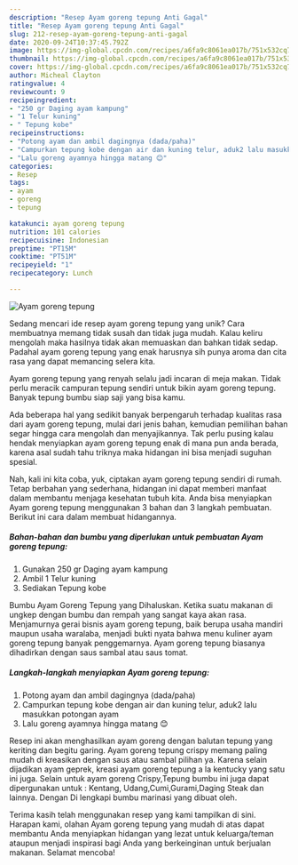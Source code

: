 ```yaml
---
description: "Resep Ayam goreng tepung Anti Gagal"
title: "Resep Ayam goreng tepung Anti Gagal"
slug: 212-resep-ayam-goreng-tepung-anti-gagal
date: 2020-09-24T10:37:45.792Z
image: https://img-global.cpcdn.com/recipes/a6fa9c8061ea017b/751x532cq70/ayam-goreng-tepung-foto-resep-utama.jpg
thumbnail: https://img-global.cpcdn.com/recipes/a6fa9c8061ea017b/751x532cq70/ayam-goreng-tepung-foto-resep-utama.jpg
cover: https://img-global.cpcdn.com/recipes/a6fa9c8061ea017b/751x532cq70/ayam-goreng-tepung-foto-resep-utama.jpg
author: Micheal Clayton
ratingvalue: 4
reviewcount: 9
recipeingredient:
- "250 gr Daging ayam kampung"
- "1 Telur kuning"
- " Tepung kobe"
recipeinstructions:
- "Potong ayam dan ambil dagingnya (dada/paha)"
- "Campurkan tepung kobe dengan air dan kuning telur, aduk2 lalu masukkan potongan ayam"
- "Lalu goreng ayamnya hingga matang 😊"
categories:
- Resep
tags:
- ayam
- goreng
- tepung

katakunci: ayam goreng tepung 
nutrition: 101 calories
recipecuisine: Indonesian
preptime: "PT15M"
cooktime: "PT51M"
recipeyield: "1"
recipecategory: Lunch

---
```



![Ayam goreng tepung](https://img-global.cpcdn.com/recipes/a6fa9c8061ea017b/751x532cq70/ayam-goreng-tepung-foto-resep-utama.jpg)

Sedang mencari ide resep ayam goreng tepung yang unik? Cara membuatnya memang tidak susah dan tidak juga mudah. Kalau keliru mengolah maka hasilnya tidak akan memuaskan dan bahkan tidak sedap. Padahal ayam goreng tepung yang enak harusnya sih punya aroma dan cita rasa yang dapat memancing selera kita.

Ayam goreng tepung yang renyah selalu jadi incaran di meja makan. Tidak perlu meracik campuran tepung sendiri untuk bikin ayam goreng tepung. Banyak tepung bumbu siap saji yang bisa kamu.

Ada beberapa hal yang sedikit banyak berpengaruh terhadap kualitas rasa dari ayam goreng tepung, mulai dari jenis bahan, kemudian pemilihan bahan segar hingga cara mengolah dan menyajikannya. Tak perlu pusing kalau hendak menyiapkan ayam goreng tepung enak di mana pun anda berada, karena asal sudah tahu triknya maka hidangan ini bisa menjadi suguhan spesial.


Nah, kali ini kita coba, yuk, ciptakan ayam goreng tepung sendiri di rumah. Tetap berbahan yang sederhana, hidangan ini dapat memberi manfaat dalam membantu menjaga kesehatan tubuh kita. Anda bisa menyiapkan Ayam goreng tepung menggunakan 3 bahan dan 3 langkah pembuatan. Berikut ini cara dalam membuat hidangannya.

<!--inarticleads1-->

##### Bahan-bahan dan bumbu yang diperlukan untuk pembuatan Ayam goreng tepung:

1. Gunakan 250 gr Daging ayam kampung
1. Ambil 1 Telur kuning
1. Sediakan  Tepung kobe


Bumbu Ayam Goreng Tepung yang Dihaluskan. Ketika suatu makanan di ungkep dengan bumbu dan rempah yang sangat kaya akan rasa. Menjamurnya gerai bisnis ayam goreng tepung, baik berupa usaha mandiri maupun usaha waralaba, menjadi bukti nyata bahwa menu kuliner ayam goreng tepung banyak penggemarnya. Ayam goreng tepung biasanya dihadirkan dengan saus sambal atau saus tomat. 

<!--inarticleads2-->

##### Langkah-langkah menyiapkan Ayam goreng tepung:

1. Potong ayam dan ambil dagingnya (dada/paha)
1. Campurkan tepung kobe dengan air dan kuning telur, aduk2 lalu masukkan potongan ayam
1. Lalu goreng ayamnya hingga matang 😊


Resep ini akan menghasilkan ayam goreng dengan balutan tepung yang keriting dan begitu garing. Ayam goreng tepung crispy memang paling mudah di kreasikan dengan saus atau sambal pilihan ya. Karena selain dijadikan ayam geprek, kreasi ayam goreng tepung a la kentucky yang satu ini juga. Selain untuk ayam goreng Crispy,Tepung bumbu ini juga dapat dipergunakan untuk : Kentang, Udang,Cumi,Gurami,Daging Steak dan lainnya. Dengan Di lengkapi bumbu marinasi yang dibuat oleh. 

Terima kasih telah menggunakan resep yang kami tampilkan di sini. Harapan kami, olahan Ayam goreng tepung yang mudah di atas dapat membantu Anda menyiapkan hidangan yang lezat untuk keluarga/teman ataupun menjadi inspirasi bagi Anda yang berkeinginan untuk berjualan makanan. Selamat mencoba!
